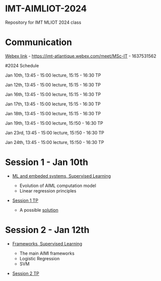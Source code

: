# IMT-AIMLIOT-2024
Repository for IMT MLIOT 2024 class

# Communication

[Webex link](https://imt-atlantique.webex.com/meet/MSc-IT) -  https://imt-atlantique.webex.com/meet/MSc-IT - 1637531562 


#2024 Schedule

Jan 10th, 13:45 - 15:00 lecture, 15:15 - 16:30 TP

Jan 12th, 13:45 - 15:00 lecture, 15:15 - 16:30 TP

Jan 16th, 13:45 - 15:00 lecture, 15:15 - 16:30 TP

Jan 17th, 13:45 - 15:00 lecture, 15:15 - 16:30 TP 

Jan 18th, 13:45 - 15:00 lecture, 15:15 - 16:30 TP

Jan 19th, 13:45 - 15:00 lecture, 15:!50 - 16:30 TP

Jan 23rd, 13:45 - 15:00 lecture, 15:!50 - 16:30 TP

Jan 24th, 13:45 - 15:00 lecture, 15:!50 - 16:30 TP 

# Session 1 - Jan 10th

* [ML and embeded systems, Supervised Learning](https://rawcdn.githack.com/jhenry-github/MLIOT-2024-content/6cf74b27e81f94fac800e333abb3db1ab1c0fe1f/slides/MLIOT1/index.html)
  * Evolution of AIML computation model
  * Linear regression principles 
	


* [Session 1 TP](https://github.com/jhenry-github/MLIOT-2024-content/blob/main/TPs/1-Linear%20REgression.md)
  * A possible [solution](https://github.com/jhenry-github/MLIOT-2024-content/blob/main/TPs/1-%20Linear%20Regression%20solved.ipynb)
	

# Session 2 - Jan 12th

* [Frameworks, Supervised Learning]()
  * The main AIMl frameworks
  * Logistic Regression
  * SVM
  
* [Session 2 TP](https://github.com/jhenry-github/MLIOT-2024-content/blob/main/TPs/2%20-%20multivariate%20and%20logistic%20regressions.md)

